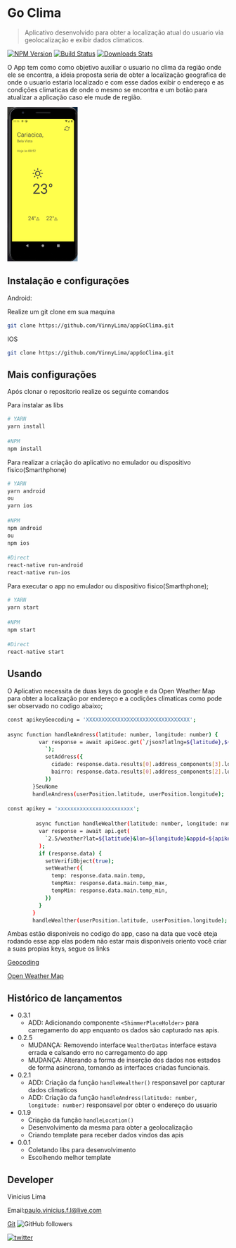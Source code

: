 # Go Clima
> Aplicativo desenvolvido para obter a localização atual do usuario via geolocalização e exibir dados climaticos.

[![NPM Version][npm-image]][npm-url]
[![Build Status][travis-image]][travis-url]
[![Downloads Stats][npm-downloads]][npm-url]

O App tem como como objetivo auxiliar o usuario no clima da região onde ele se encontra, 
a ideia proposta seria de obter a localização geografica de onde o usuario estaria localizado e
com esse dados exibir o endereço e as condições climaticas de onde o mesmo se encontra
 e um botão para atualizar a aplicação caso ele mude de região.

<img src="assets/readme/appGoClima.png" height="350" width="160">

## Instalação e configurações

Android:

Realize um git clone em sua maquina

```sh
git clone https://github.com/VinnyLima/appGoClima.git
```

IOS

```sh
git clone https://github.com/VinnyLima/appGoClima.git
```
## Mais configurações

Após clonar o repositorio realize os seguinte comandos

Para instalar as libs
```sh
# YARN
yarn install

#NPM
npm install
```

Para realizar a criação do aplicativo no emulador ou dispositivo fisico(Smarthphone)
```sh
# YARN
yarn android
ou
yarn ios

#NPM
npm android
ou 
npm ios

#Direct
react-native run-android
react-native run-ios
```
Para executar o app no emulador ou dispositivo fisico(Smarthphone);
```sh
# YARN
yarn start

#NPM
npm start

#Direct
react-native start
```


## Usando

O Aplicativo necessita de duas keys do google e da Open Weather Map para obter a localização por endereço e a codições climaticas
como pode ser observado no codigo abaixo;

```sh
const apikeyGeocoding = 'XXXXXXXXXXXXXXXXXXXXXXXXXXXXXXXXX';

async function handleAndress(latitude: number, longitude: number) {
          var response = await apiGeoc.get(`/json?latlng=${latitude},${longitude}&key=${apikeyGeocoding}
            `);
            setAddress({
              cidade: response.data.results[0].address_components[3].long_name,
              bairro: response.data.results[0].address_components[2].long_name,
            })          
        }SeuNome
        handleAndress(userPosition.latitude, userPosition.longitude);

const apikey = 'xxxxxxxxxxxxxxxxxxxxxxxx';

         async function handleWealther(latitude: number, longitude: number) {
          var response = await api.get(
            `2.5/weather?lat=${latitude}&lon=${longitude}&appid=${apikey}`,
          );
          if (response.data) {
            setVerifiObject(true);            
            setWeather({
              temp: response.data.main.temp,
              tempMax: response.data.main.temp_max,
              tempMin: response.data.main.temp_min,
            })
          }
        }
        handleWealther(userPosition.latitude, userPosition.longitude);

```
Ambas estão disponiveis no codigo do app, caso na data que você eteja rodando esse app elas podem não estar mais disponiveis
oriento você criar a suas propias keys, segue os links

[Geocoding](https://developers.google.com/maps/documentation/geocoding/get-api-key?hl=pt)

[Open Weather Map](https://openweathermap.org/api)


## Histórico de lançamentos

* 0.3.1
    * ADD: Adicionando  componente `<ShimmerPlaceHolder>` para carregamento do app enquanto os dados são capturado nas apis.
* 0.2.5
    * MUDANÇA: Removendo interface  `WealtherDatas` interface estava errada e calsando erro no carregamento do app
    * MUDANÇA: Alterando a forma de inserção dos dados nos estados de forma asincrona, tornando as interfaces criadas funcionais.
* 0.2.1
    * ADD: Criação da função `handleWealther()` responsavel por capturar dados climaticos
    * ADD: Criação da função `handleAndress(latitude: number, longitude: number)` responsavel por obter o endereço do usuario 
* 0.1.9    
    * Criação da função `handleLocation()` 
    * Desenvolvimento da mesma para obter a geolocalização
    * Criando template para receber dados vindos das apis
* 0.0.1
    * Coletando libs para desenvolvimento
    * Escolhendo melhor template 

## Developer

Vinicius Lima

Email:paulo.vinicius.f.l@live.com

[Git](https://github.com/VinnyLima)
![GitHub followers](https://img.shields.io/github/followers/VinnyLima?tab=following?style=social)

[![twitter]](https://twitter.com/pvinfoltec)







[npm-image]: https://img.shields.io/npm/v/datadog-metrics.svg?style=flat-square
[npm-url]: https://npmjs.org/package/datadog-metrics
[npm-downloads]: https://img.shields.io/npm/dm/datadog-metrics.svg?style=flat-square
[travis-image]: https://img.shields.io/travis/dbader/node-datadog-metrics/master.svg?style=flat-square
[travis-url]: https://travis-ci.org/dbader/node-datadog-metrics
[twitter]:https://img.shields.io/twitter/url?style=social&url=https%3A%2F%2Ftwitter.com%2Fpvinfoltec
